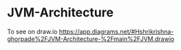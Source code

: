 # JVM-Architecture

To see on draw.io
https://app.diagrams.net/#Hshrikrishna-ghorpade%2FJVM-Architecture-%2Fmain%2FJVM.drawio
